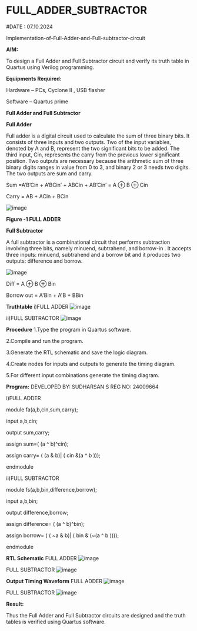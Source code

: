 # FULL_ADDER_SUBTRACTOR

#DATE : 07.10.2024

Implementation-of-Full-Adder-and-Full-subtractor-circuit

**AIM:**

To design a Full Adder and Full Subtractor circuit and verify its truth table in Quartus using Verilog programming.

**Equipments Required:**

Hardware – PCs, Cyclone II , USB flasher

Software – Quartus prime

**Full Adder and Full Subtractor**

**Full Adder**

Full adder is a digital circuit used to calculate the sum of three binary bits. It consists of three inputs and two outputs. Two of the input variables, denoted by A and B, represent the two significant bits to be added. The third input, Cin, represents the carry from the previous lower significant position. Two outputs are necessary because the arithmetic sum of three binary digits ranges in value from 0 to 3, and binary 2 or 3 needs two digits. The two outputs are sum and carry.

Sum =A’B’Cin + A’BCin’ + ABCin + AB’Cin’ = A ⊕ B ⊕ Cin 

Carry = AB + ACin + BCin

![image](https://github.com/naavaneetha/FULL_ADDER_SUBTRACTOR/assets/154305477/0f30ba51-5ffb-4198-845f-18e054f675e7)

**Figure -1 FULL ADDER**

**Full Subtractor**

A full subtractor is a combinational circuit that performs subtraction involving three bits, namely minuend, subtrahend, and borrow-in . It accepts three inputs: minuend, subtrahend and a borrow bit and it produces two outputs: difference and borrow.

![image](https://github.com/naavaneetha/FULL_ADDER_SUBTRACTOR/assets/154305477/02b24f51-ab51-4304-9ad6-7b81ffc1ead5)

Diff = A ⊕ B ⊕ Bin 

Borrow out = A'Bin + A'B + BBin

**Truthtable**
 i)FULL ADDER
![image](https://github.com/user-attachments/assets/86362d1a-729e-4e75-9c46-fd9589909026)

ii)FULL SUBTRACTOR
![image](https://github.com/user-attachments/assets/29bda360-3b6b-4e48-b4e6-fdedd92ac21a)


**Procedure**
1.Type the program in Quartus software.

2.Compile and run the program.

3.Generate the RTL schematic and save the logic diagram.

4.Create nodes for inputs and outputs to generate the timing diagram.

5.For different input combinations generate the timing diagram.

**Program:**
DEVELOPED BY: SUDHARSAN S
REG NO: 24009664

 i)FULL ADDER

module fa(a,b,cin,sum,carry);

input a,b,cin;

output sum,carry;

assign sum=( (a ^ b)^cin);

assign carry= ( (a & b)| ( cin &(a ^ b )));

endmodule

ii)FULL SUBTRACTOR

module fs(a,b,bin,difference,borrow);

input a,b,bin;

output difference,borrow;

assign difference= ( (a ^ b)^bin);

assign borrow= ( ( ~a & b)| ( bin & (~(a ^ b ))));

endmodule

**RTL Schematic**
FULL ADDER
![image](https://github.com/user-attachments/assets/20f09e82-a037-4caf-8d23-f614a0ebd7a6)

FULL SUBTRACTOR
![image](https://github.com/user-attachments/assets/c9183a80-0132-4324-b451-2e61941acc6c)

**Output Timing Waveform**
FULL ADDER
![image](https://github.com/user-attachments/assets/616fe139-490f-4c4f-94f0-043eb65ef8a6)

FULL SUBTRACTOR
![image](https://github.com/user-attachments/assets/f7a749a9-9625-4bb8-ad37-e01df6943d6e)

**Result:**

Thus the Full Adder and Full Subtractor circuits are designed and the truth tables is verified using Quartus software.



